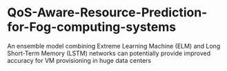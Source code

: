 # QoS-Aware-Resource-Prediction-for-Fog-computing-systems

An ensemble model combining Extreme Learning Machine (ELM) and Long Short-Term Memory (LSTM) networks can potentially provide improved accuracy for VM provisioning in huge data centers
